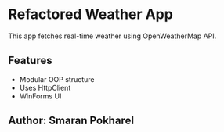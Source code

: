 # Refactored Weather App
This app fetches real-time weather using OpenWeatherMap API.

## Features
- Modular OOP structure
- Uses HttpClient
- WinForms UI

## Author: Smaran Pokharel